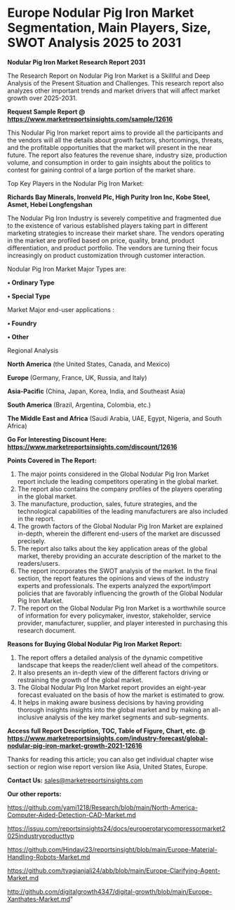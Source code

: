 # Europe Nodular Pig Iron Market Segmentation, Main Players, Size, SWOT Analysis 2025 to 2031

<strong>Nodular Pig Iron Market Research Report 2031</strong>

The Research Report on Nodular Pig Iron Market is a Skillful and Deep Analysis of the Present Situation and Challenges. This research report also analyzes other important trends and market drivers that will affect market growth over 2025-2031.

<strong>Request Sample Report @ <a href=https://www.marketreportsinsights.com/sample/12616>https://www.marketreportsinsights.com/sample/12616</a></strong>

This Nodular Pig Iron market report aims to provide all the participants and the vendors will all the details about growth factors, shortcomings, threats, and the profitable opportunities that the market will present in the near future. The report also features the revenue share, industry size, production volume, and consumption in order to gain insights about the politics to contest for gaining control of a large portion of the market share.

Top Key Players in the Nodular Pig Iron Market:

<strong>Richards Bay Minerals, Ironveld Plc, High Purity Iron Inc, Kobe Steel, Asmet, Hebei Longfengshan</strong>

The Nodular Pig Iron Industry is severely competitive and fragmented due to the existence of various established players taking part in different marketing strategies to increase their market share. The vendors operating in the market are profiled based on price, quality, brand, product differentiation, and product portfolio. The vendors are turning their focus increasingly on product customization through customer interaction.

Nodular Pig Iron Market Major Types are:

<strong>• Ordinary Type

• Special Type</strong>

Market Major end-user applications :

<strong>• Foundry

• Other</strong>

Regional Analysis

</u><strong><b>North America</b></strong> (the United States, Canada, and Mexico)

<strong><b>Europe </b></strong>(Germany, France, UK, Russia, and Italy)

<strong><b>Asia-Pacific</b></strong> (China, Japan, Korea, India, and Southeast Asia)

<strong><b>South America</b></strong> (Brazil, Argentina, Colombia, etc.)

<strong><b>The Middle East and Africa</b></strong> (Saudi Arabia, UAE, Egypt, Nigeria, and South Africa)

<strong>Go For Interesting Discount Here: <a href=https://www.marketreportsinsights.com/discount/12616>https://www.marketreportsinsights.com/discount/12616</a></strong>

<strong>Points Covered in The Report:</strong>
<ol>
  <li>The major points considered in the Global Nodular Pig Iron Market report include the leading competitors operating in the global market.</li>
  <li>The report also contains the company profiles of the players operating in the global market.</li>
  <li>The manufacture, production, sales, future strategies, and the technological capabilities of the leading manufacturers are also included in the report.</li>
  <li>The growth factors of the Global Nodular Pig Iron Market are explained in-depth, wherein the different end-users of the market are discussed precisely.</li>
  <li>The report also talks about the key application areas of the global market, thereby providing an accurate description of the market to the readers/users.</li>
  <li>The report incorporates the SWOT analysis of the market. In the final section, the report features the opinions and views of the industry experts and professionals. The experts analyzed the export/import policies that are favorably influencing the growth of the Global Nodular Pig Iron Market.</li>
  <li>The report on the Global Nodular Pig Iron Market is a worthwhile source of information for every policymaker, investor, stakeholder, service provider, manufacturer, supplier, and player interested in purchasing this research document.</li>
</ol>
<strong>Reasons for Buying Global Nodular Pig Iron Market Report:</strong>

<ol>
  <li>The report offers a detailed analysis of the dynamic competitive landscape that keeps the reader/client well ahead of the competitors.</li>
  <li>It also presents an in-depth view of the different factors driving or restraining the growth of the global market.</li>
  <li>The Global Nodular Pig Iron Market report provides an eight-year forecast evaluated on the basis of how the market is estimated to grow.</li>
  <li>It helps in making aware business decisions by having providing thorough insights insights into the global market and by making an all-inclusive analysis of the key market segments and sub-segments.</li>
</ol>
<strong>Access full Report Description, TOC, Table of Figure, Chart, etc. @ <a href=https://www.marketreportsinsights.com/industry-forecast/global-nodular-pig-iron-market-growth-2021-12616>https://www.marketreportsinsights.com/industry-forecast/global-nodular-pig-iron-market-growth-2021-12616</a></strong>


Thanks for reading this article; you can also get individual chapter wise section or region wise report version like Asia, United States, Europe.

<strong>Contact Us:</strong>
sales@marketreportsinsights.com

<strong>Our other reports:</strong>

<a href=https://github.com/yami1218/Research/blob/main/North-America-Computer-Aided-Detection-CAD-Market.md>https://github.com/yami1218/Research/blob/main/North-America-Computer-Aided-Detection-CAD-Market.md</a>

<a href=https://issuu.com/reportsinsights24/docs/europerotarycompressormarket2025industryproducttyp>https://issuu.com/reportsinsights24/docs/europerotarycompressormarket2025industryproducttyp</a>

<a href=https://github.com/Hindavi23/reportsinsight/blob/main/Europe-Material-Handling-Robots-Market.md>https://github.com/Hindavi23/reportsinsight/blob/main/Europe-Material-Handling-Robots-Market.md</a>

<a href=https://github.com/tyagianjali24/abb/blob/main/Europe-Clarifying-Agent-Market.md>https://github.com/tyagianjali24/abb/blob/main/Europe-Clarifying-Agent-Market.md</a>

<a href=http://github.com/digitalgrowth4347/digital-growth/blob/main/Europe-Xanthates-Market.md>http://github.com/digitalgrowth4347/digital-growth/blob/main/Europe-Xanthates-Market.md</a>"
